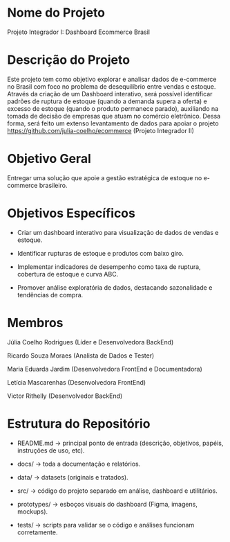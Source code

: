 # Nome do Projeto

Projeto Integrador I: Dashboard Ecommerce Brasil


# Descrição do Projeto

Este projeto tem como objetivo explorar e analisar dados de e-commerce no Brasil com foco no problema de desequilíbrio entre vendas e estoque. Através da criação de um Dashboard interativo, será possível identificar padrões de ruptura de estoque (quando a demanda supera a oferta) e excesso de estoque (quando o produto permanece parado), auxiliando na tomada de decisão de empresas que atuam no comércio eletrônico. Dessa forma, será feito um extenso levantamento de dados para apoiar o projeto https://github.com/julia-coelho/ecommerce (Projeto Integrador II)


# Objetivo Geral
Entregar uma solução que apoie a gestão estratégica de estoque no e-commerce brasileiro.

# Objetivos Específicos
- Criar um dashboard interativo para visualização de dados de vendas e estoque.

- Identificar rupturas de estoque e produtos com baixo giro.

- Implementar indicadores de desempenho como taxa de ruptura, cobertura de estoque e curva ABC.

- Promover análise exploratória de dados, destacando sazonalidade e tendências de compra.


# Membros

Júlia Coelho Rodrigues (Líder e Desenvolvedora BackEnd)

Ricardo Souza Moraes (Analista de Dados e Tester)

Maria Eduarda Jardim (Desenvolvedora FrontEnd e Documentadora)

Letícia Mascarenhas (Desenvolvedora FrontEnd)

Victor Rithelly (Desenvolvedor BackEnd)


# Estrutura do Repositório

- README.md → principal ponto de entrada (descrição, objetivos, papéis, instruções de uso, etc).

- docs/ → toda a documentação e relatórios.

- data/ → datasets (originais e tratados).

- src/ → código do projeto separado em análise, dashboard e utilitários.

- prototypes/ → esboços visuais do dashboard (Figma, imagens, mockups).

- tests/ → scripts para validar se o código e análises funcionam corretamente.
